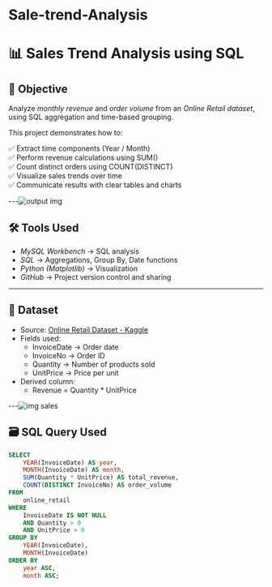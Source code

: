 # Sale-trend-Analysis

# 📊 Sales Trend Analysis using SQL

## 📝 Objective
Analyze *monthly revenue* and *order volume* from an *Online Retail dataset*, using SQL aggregation and time-based grouping.

This project demonstrates how to:

✅ Extract time components (Year / Month)  
✅ Perform revenue calculations using SUM()  
✅ Count distinct orders using COUNT(DISTINCT)  
✅ Visualize sales trends over time  
✅ Communicate results with clear tables and charts

---![output img](https://github.com/user-attachments/assets/ef1cbed2-2410-4c94-88a6-94c018f320e3)


## 🛠 Tools Used

- *MySQL Workbench* → SQL analysis  
- *SQL* → Aggregations, Group By, Date functions  
- *Python (Matplotlib)* → Visualization  
- *GitHub* → Project version control and sharing  

---

## 📂 Dataset

- Source: [Online Retail Dataset - Kaggle](https://www.kaggle.com/datasets)  
- Fields used:
  - InvoiceDate → Order date
  - InvoiceNo → Order ID
  - Quantity → Number of products sold
  - UnitPrice → Price per unit
- Derived column:
  - Revenue = Quantity * UnitPrice

---![img sales](https://github.com/user-attachments/assets/7182ab78-1f47-495d-a297-a09cca2272f6)


## 🗃 SQL Query Used

```sql
SELECT
    YEAR(InvoiceDate) AS year,
    MONTH(InvoiceDate) AS month,
    SUM(Quantity * UnitPrice) AS total_revenue,
    COUNT(DISTINCT InvoiceNo) AS order_volume
FROM
    online_retail
WHERE
    InvoiceDate IS NOT NULL
    AND Quantity > 0
    AND UnitPrice > 0
GROUP BY
    YEAR(InvoiceDate),
    MONTH(InvoiceDate)
ORDER BY
    year ASC,
    month ASC;


